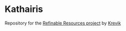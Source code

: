 # Kathairis
Repository for the [Refinable Resources project](https://www.curseforge.com/minecraft/mc-mods/refinable-resources) by [Krevik](https://github.com/Krevik)
